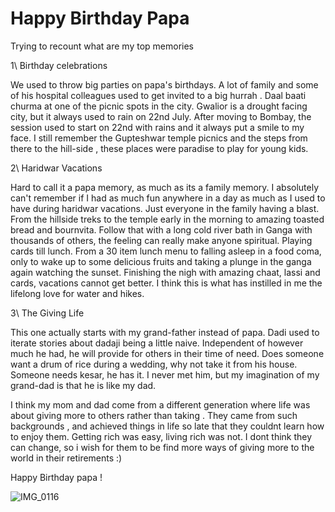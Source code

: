 # Happy Birthday Papa 

Trying to recount what are my top memories

1\ Birthday celebrations

We used to throw big parties on papa's birthdays. A lot of family and some of his hospital colleagues used to get invited to a big hurrah . 
Daal baati churma at one of the picnic spots in the city. Gwalior is a drought facing city, but it always used to rain on 22nd July. 
After moving to Bombay, the session used to start on 22nd with rains and it always put a smile to my face. 
I still remember the Gupteshwar temple picnics and the steps from there to the hill-side , these places were paradise to play for young kids. 


2\ Haridwar Vacations

Hard to call it a papa memory, as much as its a family memory. I absolutely can't remember if I had as much fun anywhere in a day as much as I used to have during haridwar vacations. Just everyone in the family having a blast.
From the hillside treks to the temple early in the morning to amazing toasted bread and bournvita. 
Follow that with a long cold river bath in Ganga with thousands of others, the feeling can really make anyone spiritual.  Playing cards till lunch. From a 30 
item lunch menu to falling asleep in a food coma, only to wake up to some delicious fruits and taking a plunge in the ganga again watching the sunset. 
Finishing the nigh with amazing chaat, lassi and cards, vacations cannot get better. I think this is what has instilled in me the lifelong love for water and hikes. 


3\ The Giving Life

This one actually starts with my grand-father instead of papa. Dadi used to iterate stories about dadaji being a little naive. Independent of however much he had, 
he will provide for others in their time of need. Does someone want a drum of rice during a wedding, why not take it from his house. Someone needs kesar, he has it. 
I never met him, but my imagination of my grand-dad is that he is like my dad.

I think my mom and dad come from a different generation where life was about giving more to others rather than taking .  They came from such backgrounds ,
and achieved things in life so late that they couldnt learn how to enjoy them. Getting rich was easy, living rich was not. I dont think they can change, so i wish
for them to be find more ways of giving more to the world in their retirements :) 

Happy Birthday papa !

![IMG_0116](https://user-images.githubusercontent.com/4862371/126739516-7c9a9de2-7b0f-4e6e-8f3c-d3677cf5faa0.JPG)
